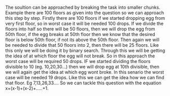 The soultion can be approached by breaking the task into smaller chunks. Example there are 100 floors as given into the question so we can approach this step by step. Firstly there are 100 floors if we started dropping egg from very first floor, so in worst case it will be needed 100 drops. If we divide the floors into half so there will be 50 floors, then we will drop the egg from 50th floor, if the egg breaks at 50th floor then we know that the desired floor is below 50th floor, if not its above the 50th floor. Then again we will be needed to divide that 50 floors into 2, then there will be 25 floors. Like this only we will be doing it by binary search. Through this we will be getting the idea of at which floor the egg will not break. So in this approach the worst case will be required 50 drops. IF we started dividing the floors divisible to 10 (eg. 10,20,30...) then we will drop egg at 10th divisible, then we will again get the idea at which egg wont broke. In this senario the worst case will be needed 19 drops. Like this we can get the idea how we can find that floor. Eg 7,13,26,33.... So we can tackle this question with the equation x+(x-1)+(x-2)+.....+1. 